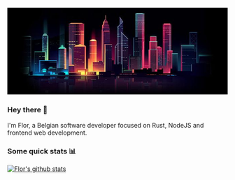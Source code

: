 ![Tokyo](https://github.com/Florrdv/florrdv/blob/master/tokyo-skyline.jpg?raw=true)
### Hey there 👋

I'm Flor, a Belgian software developer focused on Rust, NodeJS and frontend web development.

### Some quick stats :bar_chart:
[![Flor's github stats](https://github-readme-stats.vercel.app/api?username=florrdv&count_private=true&show_icons=true&theme=tokyonight&hide=stars)](https://github.com/florrdv)
